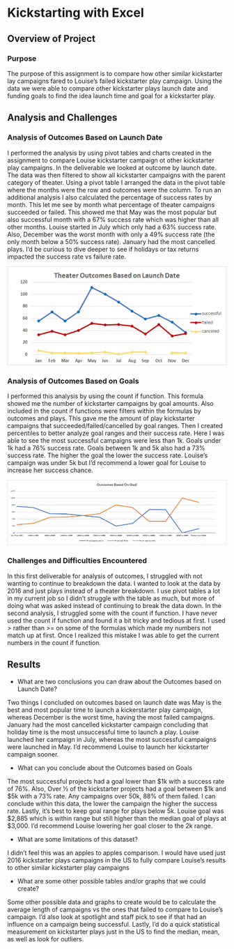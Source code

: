 # Kickstarting with Excel

## Overview of Project

### Purpose
The purpose of this assignment is to compare how other similar kickstarter lay campaigns fared to Louise’s failed kickstarter play campaign. Using the data we were able to compare other kickstarter plays launch date and funding goals to find the idea launch time and goal for a kickstarter play. 
## Analysis and Challenges

### Analysis of Outcomes Based on Launch Date
 I performed the analysis by using pivot tables and charts created in the assignment to compare Louise kickstarter campaign ot other kickstarter play campaigns. In the deliverable we looked at outcome by launch date. The data was then filtered to show all kickstarter campaigns with the parent category of theater. Using a pivot table I arranged the data in the pivot table where the months were the row and outcomes were the column. To run an additional analysis I also calculated the percentage of success rates by month.  This let me see by month what percentage of theater campaigns succeeded or failed. This showed me that May was the most popular but also successful month with a 67% success rate which was higher than all other months. Louise started in July which only had a 63% success rate. Also, December was the worst month with only a 49% success rate (the only month below a 50% success rate). January had the most cancelled plays. I’d be curious to dive deeper to see if holidays or tax returns impacted the success rate vs failure rate. 
 
![](resources/Theater_Outcomes_Vs_Launch.png)

### Analysis of Outcomes Based on Goals
 I performed this analysis by using the count if function. This formula showed me the number of kickstarter campaigns by goal amounts. Also included in the count if functions were filters within the formulas by outcomes and plays.  This gave me the amount of play kickstarter campaigns that succeeded/failed/cancelled by goal ranges. Then I created percentiles to better analyze goal ranges and their success rate. 
  Here I was able to see the most successful campaigns were less than 1k. Goals under 1k had a 76% success rate. Goals between 1k and 5k also had a 73% success rate. The higher the goal the lower the success rate. Louise’s campaign was under 5k but I’d recommend a lower goal for Louise to increase her success chance.   
 
![](resources/Outcomes_vs_Goals.png)

### Challenges and Difficulties Encountered
 In this first deliverable for analysis of outcomes, I struggled with not wanting to continue to breakdown the data. I wanted to look at the data by 2016 and just plays instead of a theater breakdown. I use pivot tables a lot in my current job so I didn’t struggle with the table as much, but more of doing what was asked instead of continuing to break the data down.
 In the second analysis, I struggled some with the count if function. I have never used the count if function and found it a bit tricky and tedious at first. I used > rather than >= on some of the formulas which made my numbers not match up at first. Once I realized this mistake I was able to get the current numbers in the count if function. 
## Results
- What are two conclusions you can draw about the Outcomes based on Launch Date?

 Two things I concluded on outcomes based on launch date was May is the best and most popular time to launch a kickerstarter play campaign, whereas December is the worst time, having the most failed campaigns. January had the most cancelled kickstarter campaign concluding that holiday time is the most unsuccessful time to launch a play.  Louise launched her campaign in July, whereas the most successful campaigns were launched in May. I’d recommend Louise to launch her kickstarter campaign sooner. 

- What can you conclude about the Outcomes based on Goals

 The most successful projects had a goal lower than $1k with a success rate of 76%. Also, Over ½ of the kickstarter projects had a goal between $1k and $5k with a 73% rate.  Any  campaigns over 50k, 88% of them failed. I can conclude within this data, the lower the campaign the higher the success rate. Lastly, it’s best to keep goal range for plays below 5k. Louise goal was $2,885 which is within range but still higher than the median goal of plays at $3,000. I’d recommend Louise lowering her goal closer to the 2k range. 

- What are some limitations of this dataset?

 I didn’t feel this was an apples to apples comparison. I would have used just 2016 kickstarter plays campaigns in the US to fully compare Louise’s results to other similar kickstarter play campaigns 

- What are some other possible tables and/or graphs that we could create?

 Some other possible data and graphs to create would be to calculate the average length of campaigns vs the ones that failed to compare to Louise’s campaign. I’d also look at spotlight and staff pick to see if that had an influence on a campaign being successful. Lastly, I’d do a quick statistical measurement on kickstarter plays just in the US to find the median, mean, as well as look for outliers. 
